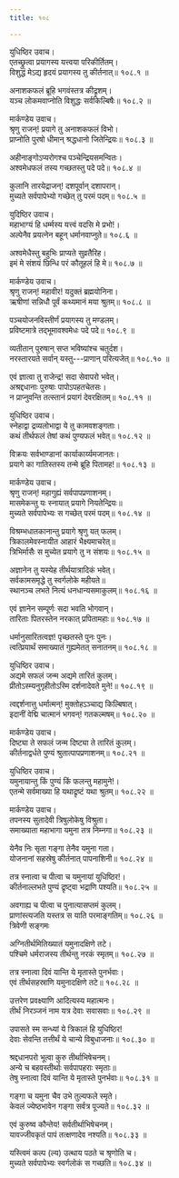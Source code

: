 ```yaml
---
title: १०८

---
```

युधिष्ठिर उवाच।  
एतच्छ्रुत्वा प्रयागस्य यत्त्वया परिकीर्तितम्।  
विशुद्धं मेऽद्य हृदयं प्रयागस्य तु कीर्तनात्॥ १०८.१ ॥  
  
अनाशकफलं ब्रूहि भगवंस्तत्र कीद्रृशम्।  
यञ्च लोकमवाप्नोति विशुद्धः सर्वकिल्बिषैः॥ १०८.२ ॥  
  
मार्कण्डेय उवाच।  
श्रृणु राजन्! प्रयागे तु अनाशकफलं विभो।  
प्राप्नोति पुरषो धीमान् श्रद्धधानो जितेन्द्रियः॥ १०८.३ ॥  
  
अहीनाङ्गोऽप्यरोगश्च पञ्चेन्द्रियसमन्वितः।  
अश्वमेधफलं तस्य गच्छतस्तु पदे पदे॥ १०८.४ ॥  
  
कुलानि तारयेद्राजन्! दशपूर्वान् दशापरान्।  
मुच्यते सर्वपापेभ्यो गच्छेत् तु परमं पदम्॥ १०८.५ ॥  
  
युदिष्ठिर उवाच।  
महाभाग्यं हि धर्म्मस्य यत्त्वं वदसि मे प्रभो!।  
अल्पेनैव प्रयत्नेन बहून् धर्मानवाप्नुते॥ १०८.६ ॥  
  
अश्वमेधैस्तु बहुभिः प्राप्यते सुव्रतैरिह।  
इमं मे संशयं छिन्धि परं कौतूहलं हि मे॥ १०८.७ ॥  
  
मार्कण्डेय उवाच।  
श्रृणु राजन्! महावीर! यदुक्तं ब्रह्मयोनिना।  
ऋषीणां सन्निधौ पूर्वं कथ्यमानं मया श्रुतम्॥ १०८.८ ॥  
  
पञ्चयोजनविस्तीर्णं प्रयागस्य तु मण्डलम्।  
प्रविष्टमात्रे तद्भूमावश्वमेधः पदे पदे॥ १०८.९ ॥  
  
व्यतीतान् पुरुषान् सप्त भविष्यांश्च चतुर्दश।  
नरस्तारयते सर्वान् यस्तु---प्राणान् परित्यजेत्॥ १०८.१० ॥  
  
एवं ज्ञात्वा तु राजेन्द्र! सदा सेवापरो भवेत्।  
अश्रद्दधानाः पुरुषाः पापोऽपहतचेतसः।  
न प्राप्नुवन्ति तत्स्तानं प्रयागं देवरक्षितम्॥ १०८.११ ॥  
  
युधिष्ठिर उवाच।  
स्नेहाद्वा द्रव्यलोभाद्वा ये तु कामवशङ्गताः।  
कथं तीर्थफलं तेषां कथं पुण्यफलं भवेत्॥ १०८.१२ ॥  
  
विक्रयः सर्वभाण्डानां कार्याकार्य्यमजानतः।  
प्रयागे का गातिस्तस्य तन्मे ब्रूहि पितामह!॥ १०८.१३ ॥  
  
मार्कण्डेय उवाच।  
श्रृणु राजन्! महागुह्यं सर्वपापप्रणाशनम्।  
मासमेकन्तु यः स्नायात् प्रयागे नियतेन्द्रियः॥  
मुच्यते सर्वपापेभ्यः स गच्छेत् परमं पदम्॥ १०८.१४ ॥  
  
विश्रम्भधातकानान्तु प्रयागे श्रृणु यत् फलम्।  
त्रिकालमेवस्नायीत आहारं भैक्ष्यमाचरेत्॥  
त्रिभिर्मासैः स मुच्येत प्रयागे तु न संशयः॥ १०८.१५ ॥  
  
अज्ञानेन तु यस्येह तीर्थयात्रादिकं भवेत्।  
सर्वकामसमृद्धे तु स्वर्गलोके महीयते॥  
स्थानञ्च लभते नित्यं धनधान्यसमाकुलम्॥ १०८.१६ ॥  
  
एवं ज्ञानेन सम्पूर्णः सदा भवति भोगवान्।  
तारिताः पितरस्तेन नरकात् प्रपितामहाः॥ १०८.१७ ॥  
  
धर्मानुसारितत्वज्ञ! पृच्छतस्ते पुनः पुनः।  
त्वत्प्रियार्थं समाख्यातं गुह्यमेतत् सनातनम्॥ १०८.१८ ॥  
  
युधिष्ठिर उवाच।  
अद्यमे सफलं जन्म अद्यमे तारितं कुलम्।  
प्रीतोऽस्म्यनुगृहीतोऽस्मि दर्शनादेवते मुने!॥ १०८.१९ ॥  
  
त्वद्दर्शनात्तु धर्मात्मन्! मुक्तोहऽञ्चाद्य किल्बिषात्।  
इदानीं वेद्मि चात्मानं भगवन्! गतकल्मषम्॥ १०८.२० ॥  
  
मार्कण्डेय उवाच।  
दिष्ट्या ते सफलं जन्म दिष्ट्या ते तारितं कुलम्।  
कीर्तनाद्वर्धते पुण्यं श्रुतात्पापप्रणाशनम्॥ १०८.२१ ॥  
  
युधिष्ठिर उवाच।  
यमुनायान्तु किं पुण्यं किं फलन्तु महामुने!।  
एतन्मे सर्वमाख्या हि यथाद्रृष्टं यथा श्रुतम्॥ १०८.२२ ॥  
  
मार्कण्डेय उवाच।  
तपनस्य सुतादेवी त्रिषुलोकेषु विश्रुता।  
समाख्याता महाभागा यमुना तत्र निम्नगा॥ १०८.२३ ॥  
  
येनैव निः सृता गङ्गा तेनैव यमुना गता।  
योजनानां सहस्रेषु कीर्तनात् पापनाशिनी॥ १०८.२४ ॥  
  
तत्र स्नात्वा च पीत्वा च यमुनायां युधिष्ठिर!।  
कीर्तनाल्लभते पुण्यं द्रृष्ट्वा भद्राणि पश्यति॥ १०८.२५ ॥  
  
अवगाह्य च पीत्वा च पुनात्यासप्तमं कुलम्।  
प्राणांस्त्यजति यस्तत्र स याति परमाङ्गतिम्॥ १०८.२६ ॥  
त्रिवेणी सङ्गमः  
  
अग्नितीर्थमितिख्यातं यमुनादक्षिणे तटे।  
पश्चिमे धर्मराजस्य तीर्थन्तु नरकं स्मृतम्॥ १०८.२७ ॥  
  
तत्र स्नात्वा दिवं यान्ति ये मृतास्ते पुनर्भवाः।  
एवं तीर्थसहस्राणि यमुनादक्षिणे तटे॥ १०८.२८ ॥  
  
उत्तरेण प्रवक्ष्याणि आदित्यस्य महात्मनः।  
तीर्थं निरञ्जनं नाम यत्र देवाः सवासवाः॥ १०८.२९ ॥  
  
उपासते स्म सन्ध्यां ये त्रिकालं हि युधिष्ठिर!  
देवाः सेवन्ति तत्तीर्थं ये चान्ये विबुधाजनाः॥ १०८.३० ॥  
  
श्रद्दधानपरो भूत्वा कुरु तीर्थाभिषेचनम्।  
अन्ये च बहवस्तीर्थाः सर्वपापहराः स्मृताः॥  
तेषु स्नात्वा दिवं यान्ति ये मृतास्ते पुनर्भवाः॥ १०८.३१ ॥  
  
गङ्गा च यमुना चैव उभे तुल्यफले स्मृते।  
केवलं ज्येष्ठभावेन गङ्गा सर्वत्र पूज्यते॥ १०८.३२ ॥  
  
एवं कुरुष्व कौन्तेय! सर्वतीर्थाभिषेचनम्।  
यावज्जीवकृतं पापं तत्क्षणादेव नश्यति॥ १०८.३३ ॥  
  
यस्त्विमं कल्प (ल्य) उत्थाय पठते च श्रृणोति च।  
मुच्यते सर्वपापेभ्यः स्वर्गलोकं स गच्छति॥ १०८.३४ ॥